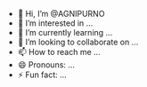 - 👋 Hi, I’m @AGNIPURNO
- 👀 I’m interested in ...
- 🌱 I’m currently learning ...
- 💞️ I’m looking to collaborate on ...
- 📫 How to reach me ...
- 😄 Pronouns: ...
- ⚡ Fun fact: ...

<!---
AGNIPURNO/AGNIPURNO is a ✨ special ✨ repository because its `README.md` (this file) appears on your GitHub profile.
You can click the Preview link to take a look at your changes.
--->
